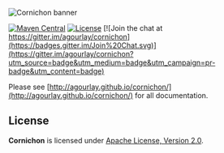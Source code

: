 ![Cornichon banner](https://github.com/agourlay/cornichon/blob/master/cornichon-docs/src/main/resources/microsite/img/poster.png)

[![Maven Central](https://maven-badges.herokuapp.com/maven-central/com.github.agourlay/cornichon-core_2.13/badge.svg)](https://maven-badges.herokuapp.com/maven-central/com.github.agourlay/cornichon-core_2.13) [![License](http://img.shields.io/:license-Apache%202-brightgreen.svg)](http://www.apache.org/licenses/LICENSE-2.0.txt) [![Join the chat at https://gitter.im/agourlay/cornichon](https://badges.gitter.im/Join%20Chat.svg)](https://gitter.im/agourlay/cornichon?utm_source=badge&utm_medium=badge&utm_campaign=pr-badge&utm_content=badge)

Please see [http://agourlay.github.io/cornichon/](http://agourlay.github.io/cornichon/) for all documentation.

## License

**Cornichon** is licensed under [Apache License, Version 2.0](http://www.apache.org/licenses/LICENSE-2.0).
